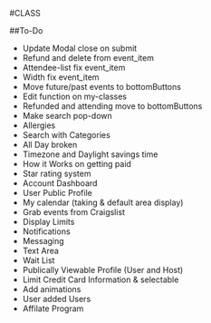 #CLASS

##To-Do
* Update Modal close on submit
* Refund and delete from event_item
* Attendee-list fix event_item
* Width fix event_item
* Move future/past events to bottomButtons
* Edit function on my-classes
* Refunded and attending move to bottomButtons
* Make search pop-down
* Allergies
* Search with Categories
* All Day broken
* Timezone and Daylight savings time
* How it Works on getting paid
* Star rating system
* Account Dashboard
* User Public Profile
* My calendar (taking & default area display)
* Grab events from Craigslist
* Display Limits
* Notifications
* Messaging
* Text Area
* Wait List
* Publically Viewable Profile (User and Host)
* Limit Credit Card Information & selectable
* Add animations
* User added Users
* Affilate Program
